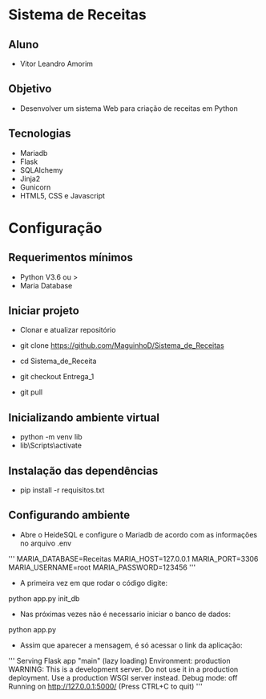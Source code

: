 # Sistema de Receitas

## Aluno
- Vitor Leandro Amorim

## Objetivo
- Desenvolver um sistema Web para criação de receitas em Python

## Tecnologias
- Mariadb
- Flask
- SQLAlchemy
- Jinja2
- Gunicorn
- HTML5, CSS e Javascript

# Configuração

## Requerimentos mínimos
- Python V3.6 ou >
- Maria Database

## Iniciar projeto

- Clonar e atualizar repositório
- git clone https://github.com/MaguinhoD/Sistema_de_Receitas

- cd Sistema_de_Receita
- git checkout Entrega_1
- git pull

## Inicializando ambiente virtual
- python -m venv lib
- lib\Scripts\activate
 
## Instalação das dependências

- pip install -r requisitos.txt

## Configurando ambiente

- Abre o HeideSQL e configure o Mariadb de acordo com as informações no arquivo .env

''' MARIA_DATABASE=Receitas
 MARIA_HOST=127.0.0.1
 MARIA_PORT=3306
 MARIA_USERNAME=root
 MARIA_PASSWORD=123456 '''
- A primeira vez em que rodar o código digite:

python app.py init_db

- Nas próximas vezes não é necessario iniciar o banco de dados:

python app.py

- Assim que aparecer a mensagem, é só acessar o link da aplicação:

''' Serving Flask app "main" (lazy loading)
 Environment: production
 WARNING: This is a development server. Do not use it in a production deployment.
 Use a production WSGI server instead.
 Debug mode: off
 Running on http://127.0.0.1:5000/ (Press CTRL+C to quit) '''
